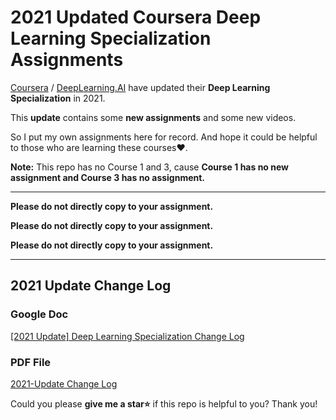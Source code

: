# 2021 Updated Coursera Deep Learning Specialization Assignments

[Coursera](https://www.coursera.org) / [DeepLearning.AI](http://deeplearning.ai) have updated their **Deep Learning Specialization** in 2021.

This **update** contains some **new assignments** and some new videos.

So I put my own assignments here for record. And hope it could be helpful to those who are learning these courses❤.


**Note:** This repo has no Course 1 and 3, cause **Course 1 has no new assignment and Course 3 has no assignment.**

---

**Please do not directly copy to your assignment.**

**Please do not directly copy to your assignment.**

**Please do not directly copy to your assignment.**

---

## 2021 Update Change Log

### Google Doc

[[2021 Update] Deep Learning Specialization Change Log](https://docs.google.com/document/d/18XRvooe-ZbPZrjqbrbEa8LxWrfx7OPMugvbCPglY9Fo/edit)

### PDF File

[2021-Update Change Log](./2021-UpdateChangeLog.pdf)

Could you please **give me a star⭐** if this repo is helpful to you? Thank you!
